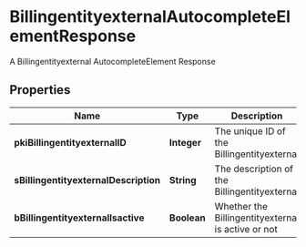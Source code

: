 

# BillingentityexternalAutocompleteElementResponse

A Billingentityexternal AutocompleteElement Response

## Properties

| Name | Type | Description | Notes |
|------------ | ------------- | ------------- | -------------|
|**pkiBillingentityexternalID** | **Integer** | The unique ID of the Billingentityexternal |  |
|**sBillingentityexternalDescription** | **String** | The description of the Billingentityexternal |  |
|**bBillingentityexternalIsactive** | **Boolean** | Whether the Billingentityexternal is active or not |  |



